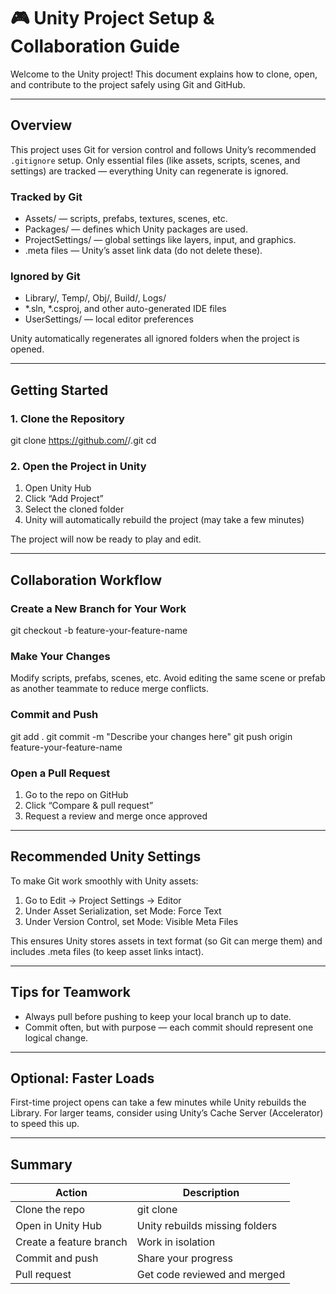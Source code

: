 # 🎮 Unity Project Setup & Collaboration Guide

Welcome to the Unity project!
This document explains how to clone, open, and contribute to the project safely using Git and GitHub.

---

## Overview

This project uses Git for version control and follows Unity’s recommended `.gitignore` setup.
Only essential files (like assets, scripts, scenes, and settings) are tracked — everything Unity can regenerate is ignored.

### Tracked by Git
- Assets/ — scripts, prefabs, textures, scenes, etc.
- Packages/ — defines which Unity packages are used.
- ProjectSettings/ — global settings like layers, input, and graphics.
- .meta files — Unity’s asset link data (do not delete these).

### Ignored by Git
- Library/, Temp/, Obj/, Build/, Logs/
- *.sln, *.csproj, and other auto-generated IDE files
- UserSettings/ — local editor preferences

Unity automatically regenerates all ignored folders when the project is opened.

---

## Getting Started

### 1. Clone the Repository
git clone https://github.com/<YourUsername>/<YourRepoName>.git
cd <YourRepoName>

### 2. Open the Project in Unity
1. Open Unity Hub
2. Click “Add Project”
3. Select the cloned folder
4. Unity will automatically rebuild the project (may take a few minutes)

The project will now be ready to play and edit.

---

## Collaboration Workflow

### Create a New Branch for Your Work
git checkout -b feature-your-feature-name

### Make Your Changes
Modify scripts, prefabs, scenes, etc. Avoid editing the same scene or prefab as another teammate to reduce merge conflicts.

### Commit and Push
git add .
git commit -m "Describe your changes here"
git push origin feature-your-feature-name

### Open a Pull Request
1. Go to the repo on GitHub
2. Click “Compare & pull request”
3. Request a review and merge once approved

---

## Recommended Unity Settings

To make Git work smoothly with Unity assets:

1. Go to Edit → Project Settings → Editor
2. Under Asset Serialization, set Mode: Force Text
3. Under Version Control, set Mode: Visible Meta Files

This ensures Unity stores assets in text format (so Git can merge them) and includes .meta files (to keep asset links intact).

---

## Tips for Teamwork

- Always pull before pushing to keep your local branch up to date.
- Commit often, but with purpose — each commit should represent one logical change.

---

## Optional: Faster Loads

First-time project opens can take a few minutes while Unity rebuilds the Library. For larger teams, consider using Unity’s Cache Server (Accelerator) to speed this up.

---

## Summary

| Action | Description |
|--------|-------------|
| Clone the repo | git clone <url> |
| Open in Unity Hub | Unity rebuilds missing folders |
| Create a feature branch | Work in isolation |
| Commit and push | Share your progress |
| Pull request | Get code reviewed and merged |

